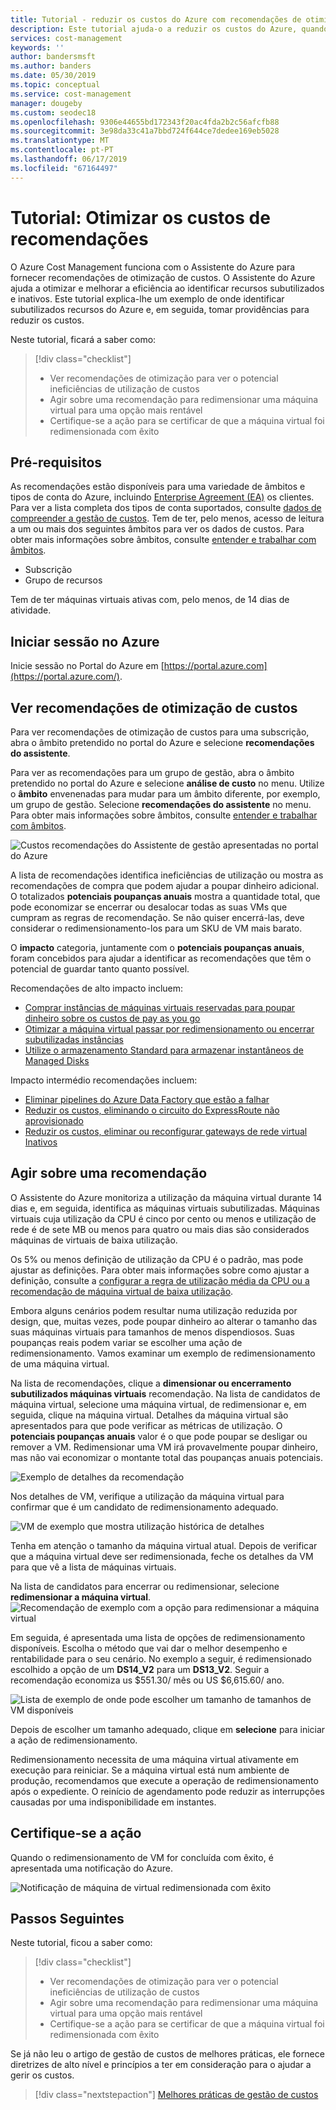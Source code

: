 ```yaml
---
title: Tutorial - reduzir os custos do Azure com recomendações de otimização | Documentos da Microsoft
description: Este tutorial ajuda-o a reduzir os custos do Azure, quando agir em recomendações de otimização.
services: cost-management
keywords: ''
author: bandersmsft
ms.author: banders
ms.date: 05/30/2019
ms.topic: conceptual
ms.service: cost-management
manager: dougeby
ms.custom: seodec18
ms.openlocfilehash: 9306e44655bd172343f20ac4fda2b2c56afcfb88
ms.sourcegitcommit: 3e98da33c41a7bbd724f644ce7dedee169eb5028
ms.translationtype: MT
ms.contentlocale: pt-PT
ms.lasthandoff: 06/17/2019
ms.locfileid: "67164497"
---
```

# <a name="tutorial-optimize-costs-from-recommendations"></a>Tutorial: Otimizar os custos de recomendações

O Azure Cost Management funciona com o Assistente do Azure para fornecer recomendações de otimização de custos. O Assistente do Azure ajuda a otimizar e melhorar a eficiência ao identificar recursos subutilizados e inativos. Este tutorial explica-lhe um exemplo de onde identificar subutilizados recursos do Azure e, em seguida, tomar providências para reduzir os custos.

Neste tutorial, ficará a saber como:

> [!div class="checklist"]
> * Ver recomendações de otimização para ver o potencial ineficiências de utilização de custos
> * Agir sobre uma recomendação para redimensionar uma máquina virtual para uma opção mais rentável
> * Certifique-se a ação para se certificar de que a máquina virtual foi redimensionada com êxito

## <a name="prerequisites"></a>Pré-requisitos
As recomendações estão disponíveis para uma variedade de âmbitos e tipos de conta do Azure, incluindo [Enterprise Agreement (EA)](https://azure.microsoft.com/pricing/enterprise-agreement/) os clientes. Para ver a lista completa dos tipos de conta suportados, consulte [dados de compreender a gestão de custos](understand-cost-mgt-data.md). Tem de ter, pelo menos, acesso de leitura a um ou mais dos seguintes âmbitos para ver os dados de custos. Para obter mais informações sobre âmbitos, consulte [entender e trabalhar com âmbitos](understand-work-scopes.md).

- Subscrição
- Grupo de recursos

Tem de ter máquinas virtuais ativas com, pelo menos, de 14 dias de atividade.

## <a name="sign-in-to-azure"></a>Iniciar sessão no Azure
Inicie sessão no Portal do Azure em [https://portal.azure.com](https://portal.azure.com/).

## <a name="view-cost-optimization-recommendations"></a>Ver recomendações de otimização de custos

Para ver recomendações de otimização de custos para uma subscrição, abra o âmbito pretendido no portal do Azure e selecione **recomendações do assistente**.

Para ver as recomendações para um grupo de gestão, abra o âmbito pretendido no portal do Azure e selecione **análise de custo** no menu. Utilize o **âmbito** envenenadas para mudar para um âmbito diferente, por exemplo, um grupo de gestão. Selecione **recomendações do assistente** no menu. Para obter mais informações sobre âmbitos, consulte [entender e trabalhar com âmbitos](understand-work-scopes.md).

![Custos recomendações do Assistente de gestão apresentadas no portal do Azure](./media/tutorial-acm-opt-recommendations/advisor-recommendations.png)

A lista de recomendações identifica ineficiências de utilização ou mostra as recomendações de compra que podem ajudar a poupar dinheiro adicional. O totalizados **potenciais poupanças anuais** mostra a quantidade total, que pode economizar se encerrar ou desalocar todas as suas VMs que cumpram as regras de recomendação. Se não quiser encerrá-las, deve considerar o redimensionamento-los para um SKU de VM mais barato.

O **impacto** categoria, juntamente com o **potenciais poupanças anuais**, foram concebidos para ajudar a identificar as recomendações que têm o potencial de guardar tanto quanto possível.

Recomendações de alto impacto incluem:
- [Comprar instâncias de máquinas virtuais reservadas para poupar dinheiro sobre os custos de pay as you go](../advisor/advisor-cost-recommendations.md#buy-reserved-virtual-machine-instances-to-save-money-over-pay-as-you-go-costs)
- [Otimizar a máquina virtual passar por redimensionamento ou encerrar subutilizadas instâncias](../advisor/advisor-cost-recommendations.md#optimize-virtual-machine-spend-by-resizing-or-shutting-down-underutilized-instances)
- [Utilize o armazenamento Standard para armazenar instantâneos de Managed Disks](../advisor/advisor-cost-recommendations.md#use-standard-snapshots-for-managed-disks)

Impacto intermédio recomendações incluem:
- [Eliminar pipelines do Azure Data Factory que estão a falhar](../advisor/advisor-cost-recommendations.md#delete-azure-data-factory-pipelines-that-are-failing)
- [Reduzir os custos, eliminando o circuito do ExpressRoute não aprovisionado](../advisor/advisor-cost-recommendations.md#reduce-costs-by-eliminating-unprovisioned-expressroute-circuits)
- [Reduzir os custos, eliminar ou reconfigurar gateways de rede virtual Inativos](../advisor/advisor-cost-recommendations.md#reduce-costs-by-deleting-or-reconfiguring-idle-virtual-network-gateways)

## <a name="act-on-a-recommendation"></a>Agir sobre uma recomendação

O Assistente do Azure monitoriza a utilização da máquina virtual durante 14 dias e, em seguida, identifica as máquinas virtuais subutilizadas. Máquinas virtuais cuja utilização da CPU é cinco por cento ou menos e utilização de rede é de sete MB ou menos para quatro ou mais dias são considerados máquinas de virtuais de baixa utilização.

Os 5% ou menos definição de utilização da CPU é o padrão, mas pode ajustar as definições. Para obter mais informações sobre como ajustar a definição, consulte a [configurar a regra de utilização média da CPU ou a recomendação de máquina virtual de baixa utilização](../advisor/advisor-get-started.md#configure-low-usage-vm-recommendation).

Embora alguns cenários podem resultar numa utilização reduzida por design, que, muitas vezes, pode poupar dinheiro ao alterar o tamanho das suas máquinas virtuais para tamanhos de menos dispendiosos. Suas poupanças reais podem variar se escolher uma ação de redimensionamento. Vamos examinar um exemplo de redimensionamento de uma máquina virtual.

Na lista de recomendações, clique a **dimensionar ou encerramento subutilizados máquinas virtuais** recomendação. Na lista de candidatos de máquina virtual, selecione uma máquina virtual, de redimensionar e, em seguida, clique na máquina virtual. Detalhes da máquina virtual são apresentados para que pode verificar as métricas de utilização. O **potenciais poupanças anuais** valor é o que pode poupar se desligar ou remover a VM. Redimensionar uma VM irá provavelmente poupar dinheiro, mas não vai economizar o montante total das poupanças anuais potenciais.

![Exemplo de detalhes da recomendação](./media/tutorial-acm-opt-recommendations/recommendation-details.png)

Nos detalhes de VM, verifique a utilização da máquina virtual para confirmar que é um candidato de redimensionamento adequado.

![VM de exemplo que mostra utilização histórica de detalhes](./media/tutorial-acm-opt-recommendations/vm-details.png)

Tenha em atenção o tamanho da máquina virtual atual. Depois de verificar que a máquina virtual deve ser redimensionada, feche os detalhes da VM para que vê a lista de máquinas virtuais.

Na lista de candidatos para encerrar ou redimensionar, selecione **redimensionar a máquina virtual**.
![Recomendação de exemplo com a opção para redimensionar a máquina virtual](./media/tutorial-acm-opt-recommendations/resize-vm.png)

Em seguida, é apresentada uma lista de opções de redimensionamento disponíveis. Escolha o método que vai dar o melhor desempenho e rentabilidade para o seu cenário. No exemplo a seguir, é redimensionado escolhido a opção de um **DS14\_V2** para um **DS13\_V2**. Seguir a recomendação economiza us $551.30/ mês ou US $6,615.60/ ano.

![Lista de exemplo de onde pode escolher um tamanho de tamanhos de VM disponíveis](./media/tutorial-acm-opt-recommendations/choose-size.png)

Depois de escolher um tamanho adequado, clique em **selecione** para iniciar a ação de redimensionamento.

Redimensionamento necessita de uma máquina virtual ativamente em execução para reiniciar. Se a máquina virtual está num ambiente de produção, recomendamos que execute a operação de redimensionamento após o expediente. O reinício de agendamento pode reduzir as interrupções causadas por uma indisponibilidade em instantes.

## <a name="verify-the-action"></a>Certifique-se a ação

Quando o redimensionamento de VM for concluída com êxito, é apresentada uma notificação do Azure.

![Notificação de máquina de virtual redimensionada com êxito](./media/tutorial-acm-opt-recommendations/resized-notification.png)

## <a name="next-steps"></a>Passos Seguintes

Neste tutorial, ficou a saber como:

> [!div class="checklist"]
> * Ver recomendações de otimização para ver o potencial ineficiências de utilização de custos
> * Agir sobre uma recomendação para redimensionar uma máquina virtual para uma opção mais rentável
> * Certifique-se a ação para se certificar de que a máquina virtual foi redimensionada com êxito

Se já não leu o artigo de gestão de custos de melhores práticas, ele fornece diretrizes de alto nível e princípios a ter em consideração para o ajudar a gerir os custos.

> [!div class="nextstepaction"]
> [Melhores práticas de gestão de custos](cost-mgt-best-practices.md)
